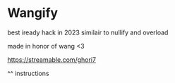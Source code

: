 # Wangify
best iready hack in 2023
similair to nullify and overload

made in honor of wang <3



https://streamable.com/ghori7

^^ instructions
